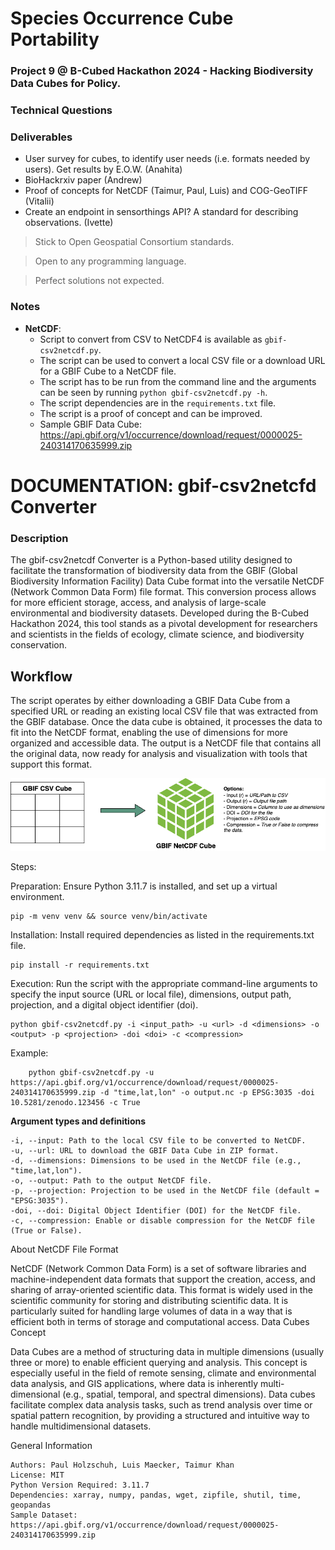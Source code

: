 # Species Occurrence Cube Portability

### Project 9 @ B-Cubed Hackathon 2024 - Hacking Biodiversity Data Cubes for Policy.

### Technical Questions

### Deliverables

- User survey for cubes, to identify user needs (i.e. formats needed by users). Get results by E.O.W. (Anahita)
- BioHackrxiv paper (Andrew)
- Proof of concepts for NetCDF (Taimur, Paul, Luis) and COG-GeoTIFF (Vitalii)
- Create an endpoint in sensorthings API? A standard for describing observations. (Ivette)

> Stick to Open Geospatial Consortium standards.

> Open to any programming language.

> Perfect solutions not expected.

### Notes

- **NetCDF**: 
    - Script to convert from CSV to NetCDF4 is available as `gbif-csv2netcdf.py`.
    - The script can be used to convert a local CSV file or a download URL for a GBIF Cube to a NetCDF file.
    - The script has to be run from the command line and the arguments can be seen by running `python gbif-csv2netcdf.py -h`.
    - The script dependencies are in the `requirements.txt` file.
    - The script is a proof of concept and can be improved.
    - Sample GBIF Data Cube: https://api.gbif.org/v1/occurrence/download/request/0000025-240314170635999.zip


# DOCUMENTATION: gbif-csv2netcfd Converter #
### Description ###

The gbif-csv2netcdf Converter is a Python-based utility designed to facilitate the transformation of biodiversity data from the GBIF (Global Biodiversity Information Facility) Data Cube format into the versatile NetCDF (Network Common Data Form) file format. This conversion process allows for more efficient storage, access, and analysis of large-scale environmental and biodiversity datasets. Developed during the B-Cubed Hackathon 2024, this tool stands as a pivotal development for researchers and scientists in the fields of ecology, climate science, and biodiversity conservation.

## Workflow ##

The script operates by either downloading a GBIF Data Cube from a specified URL or reading an existing local CSV file that was extracted from the GBIF database. Once the data cube is obtained, it processes the data to fit into the NetCDF format, enabling the use of dimensions for more organized and accessible data. The output is a NetCDF file that contains all the original data, now ready for analysis and visualization with tools that support this format.


![](workflow.png)


Steps:

Preparation: Ensure Python 3.11.7 is installed, and set up a virtual environment.

    pip -m venv venv && source venv/bin/activate

Installation: Install required dependencies as listed in the requirements.txt file.

    pip install -r requirements.txt


Execution: Run the script with the appropriate command-line arguments to specify the input source (URL or local file), dimensions, output path, projection, and a digital object identifier (doi).

    python gbif-csv2netcdf.py -i <input_path> -u <url> -d <dimensions> -o <output> -p <projection> -doi <doi> -c <compression>

Example:
    
        python gbif-csv2netcdf.py -u https://api.gbif.org/v1/occurrence/download/request/0000025-240314170635999.zip -d "time,lat,lon" -o output.nc -p EPSG:3035 -doi 10.5281/zenodo.123456 -c True

**Argument types and definitions**

    -i, --input: Path to the local CSV file to be converted to NetCDF.
    -u, --url: URL to download the GBIF Data Cube in ZIP format.
    -d, --dimensions: Dimensions to be used in the NetCDF file (e.g., "time,lat,lon").
    -o, --output: Path to the output NetCDF file.
    -p, --projection: Projection to be used in the NetCDF file (default =  "EPSG:3035").
    -doi, --doi: Digital Object Identifier (DOI) for the NetCDF file.
    -c, --compression: Enable or disable compression for the NetCDF file (True or False).

About NetCDF File Format

NetCDF (Network Common Data Form) is a set of software libraries and machine-independent data formats that support the creation, access, and sharing of array-oriented scientific data. This format is widely used in the scientific community for storing and distributing scientific data. It is particularly suited for handling large volumes of data in a way that is efficient both in terms of storage and computational access.
Data Cubes Concept

Data Cubes are a method of structuring data in multiple dimensions (usually three or more) to enable efficient querying and analysis. This concept is especially useful in the field of remote sensing, climate and environmental data analysis, and GIS applications, where data is inherently multi-dimensional (e.g., spatial, temporal, and spectral dimensions). Data cubes facilitate complex data analysis tasks, such as trend analysis over time or spatial pattern recognition, by providing a structured and intuitive way to handle multidimensional datasets.

General Information

    Authors: Paul Holzschuh, Luis Maecker, Taimur Khan
    License: MIT
    Python Version Required: 3.11.7
    Dependencies: xarray, numpy, pandas, wget, zipfile, shutil, time, geopandas
    Sample Dataset: https://api.gbif.org/v1/occurrence/download/request/0000025-240314170635999.zip

